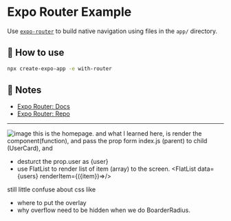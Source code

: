 # Expo Router Example

Use [`expo-router`](https://expo.github.io/router) to build native navigation using files in the `app/` directory.

## 🚀 How to use

```sh
npx create-expo-app -e with-router
```

## 📝 Notes

- [Expo Router: Docs](https://expo.github.io/router)
- [Expo Router: Repo](https://github.com/expo/router)



---
![image](https://github.com/chormunlam/onlyFans/assets/71049920/1b8c0430-6947-4be2-a5b5-827bad368c0e)
this is the homepage. and what l learned here, 
is render the component(function), and pass the prop form index.js (parent) to child (UserCard), and 
* desturct the prop.user as {user}
* use FlatList to render list of item (array) to the screen. 
<FlatList data={users} renderItem={({item})=><UserCard user={item} />/>

still little confuse about css like 
* where to put the overlay
* why overflow need to be hidden when we do BoarderRadius.





